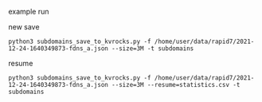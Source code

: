 example run

new save

``python3 subdomains_save_to_kvrocks.py -f /home/user/data/rapid7/2021-12-24-1640349873-fdns_a.json --size=3M -t subdomains``

resume

``python3 subdomains_save_to_kvrocks.py -f /home/user/data/rapid7/2021-12-24-1640349873-fdns_a.json --size=3M --resume=statistics.csv -t subdomains``